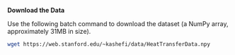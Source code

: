**Download the Data**

Use the following batch command to download the dataset (a NumPy array, approximately 31MB in size).

```bash
wget https://web.stanford.edu/~kashefi/data/HeatTransferData.npy
```
